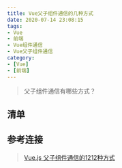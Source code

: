 ```yaml
---
title: Vue父子组件通信的几种方式
date: 2020-07-14 23:08:15
tags:
- Vue
- 前端
- Vue组件通信
- Vue父子组件通信
category:
- [Vue]
- [前端]
---
```


> 父子组件通信有哪些方式？

## 清单

## 参考连接

> [Vue.js 父子组件通信的1212种方式](https://juejin.im/post/5bd18c72e51d455e3f6e4334)
